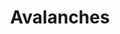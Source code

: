 ---
title: Avalanches
longTitle: 'Avalanches'
tags:
- gccommon
narrowerTerm:
- "[[Natural disasters]]"
relatedTerm:
- "[[Snow]]"
use:
- "[[Snow avalanches]]"
---